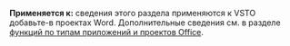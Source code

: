   **Применяется к:** сведения этого раздела применяются к VSTO добавьте\-в проектах Word. Дополнительные сведения см. в разделе [функций по типам приложений и проектов Office](../../vsto/features-available-by-office-application-and-project-type.md).

  